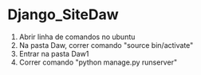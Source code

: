 # Django_SiteDaw
1. Abrir linha de comandos no ubuntu
2. Na pasta Daw, correr comando "source bin/activate"
3. Entrar na pasta Daw1
4. Correr comando "python manage.py runserver"
